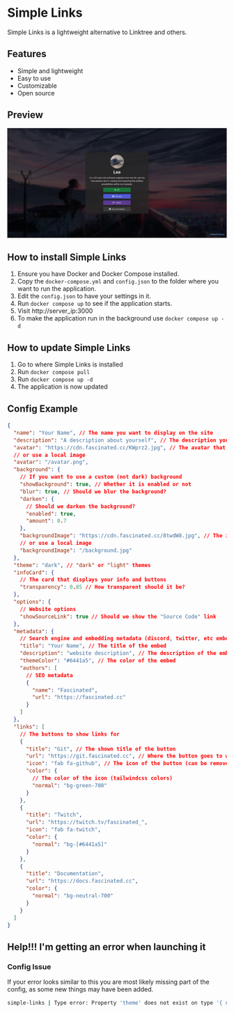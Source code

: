 # Simple Links

Simple Links is a lightweight alternative to Linktree and others.

## Features

- Simple and lightweight
- Easy to use
- Customizable
- Open source

## Preview

![Preview](/media/preview.png)

## How to install Simple Links

1. Ensure you have Docker and Docker Compose installed.
2. Copy the `docker-compose.yml` and `config.json` to the folder where you want to run the application.
3. Edit the `config.json` to have your settings in it.
4. Run `docker compose up` to see if the application starts.
5. Visit http://server_ip:3000
6. To make the application run in the background use `docker compose up -d`

## How to update Simple Links

1. Go to where Simple Links is installed
2. Run `docker compose pull`
3. Run `docker compose up -d`
4. The application is now updated

## Config Example

```json
{
  "name": "Your Name", // The name you want to display on the site
  "description": "A description about yourself", // The description you want to use
  "avatar": "https://cdn.fascinated.cc/KWprz2.jpg", // The avatar that is shown at the top of the site
  // or use a local image
  "avatar": "/avatar.png",
  "background": {
    // If you want to use a custom (not dark) background
    "showBackground": true, // Whether it is enabled or not
    "blur": true, // Should we blur the background?
    "darken": {
      // Should we darken the background?
      "enabled": true,
      "amount": 0.7
    },
    "backgroundImage": "https://cdn.fascinated.cc/8twdW8.jpg", // The image to use in the background
    // or use a local image
    "backgroundImage": "/background.jpg"
  },
  "theme": "dark", // "dark" or "light" themes
  "infoCard": {
    // The card that displays your info and buttons
    "transparency": 0.85 // How transparent should it be?
  },
  "options": {
    // Website options
    "showSourceLink": true // Should we show the "Source Code" link
  },
  "metadata": {
    // Search engine and embedding metadata (discord, twitter, etc embeds)
    "title": "Your Name", // The title of the embed
    "description": "website description", // The description of the embed
    "themeColor": "#6441a5", // The color of the embed
    "authors": [
      // SEO metadata
      {
        "name": "Fascinated",
        "url": "https://fascinated.cc"
      }
    ]
  },
  "links": [
    // The buttons to show links for
    {
      "title": "Git", // The shown title of the button
      "url": "https://git.fascinated.cc", // Where the button goes to when clicked
      "icon": "fab fa-github", // The icon of the button (can be removed to show no icon)
      "color": {
        // The color of the icon (tailwindcss colors)
        "normal": "bg-green-700"
      }
    },
    {
      "title": "Twitch",
      "url": "https://twitch.tv/fascinated_",
      "icon": "fab fa-twitch",
      "color": {
        "normal": "bg-[#6441a5]"
      }
    },
    {
      "title": "Documentation",
      "url": "https://docs.fascinated.cc",
      "color": {
        "normal": "bg-neutral-700"
      }
    }
  ]
}
```

## Help!!! I'm getting an error when launching it

### Config Issue

If your error looks similar to this you are most likely missing part of the config, as some new things may have been added.

```bash
simple-links | Type error: Property 'theme' does not exist on type '{ name: string; description: string; avatar: string; background: { showBackground: boolean; blur: boolean; darken: { enabled: boolean; amount: number; }; backgroundImage: string; }; infoCard: { transparency: number; }; metadata: { ...; }; options: { ...; }; analytics: { ...; }; links: { ...; }[]; }'.
```
